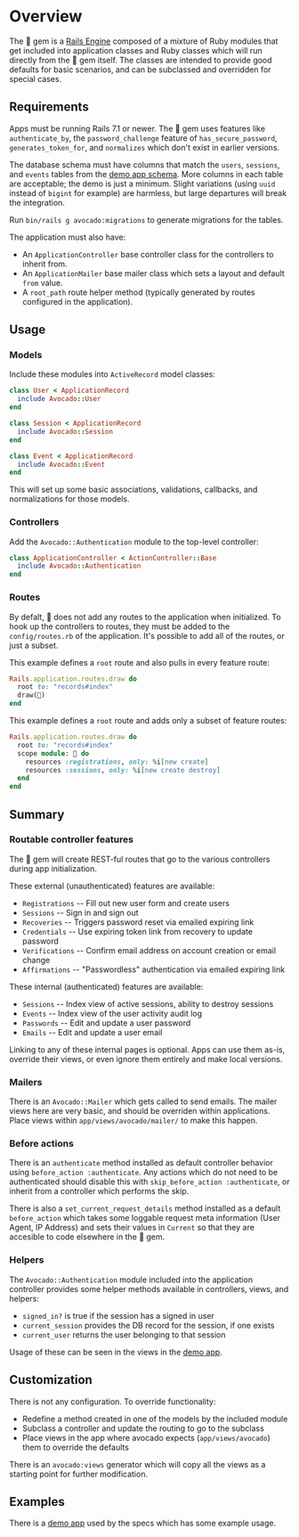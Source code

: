 # Overview

The 🥑 gem is a [Rails Engine] composed of a mixture of Ruby modules that get
included into application classes and Ruby classes which will run directly from
the 🥑 gem itself. The classes are intended to provide good defaults for basic
scenarios, and can be subclassed and overridden for special cases.

## Requirements

Apps must be running Rails 7.1 or newer. The 🥑 gem uses features like
`authenticate_by`, the `password_challenge` feature of `has_secure_password`,
`generates_token_for`, and `normalizes` which don't exist in earlier versions.

The database schema must have columns that match the `users`, `sessions`, and
`events` tables from the [demo app schema]. More columns in each table are
acceptable; the demo is just a minimum. Slight variations (using `uuid` instead
of `bigint` for example) are harmless, but large departures will break the
integration.

Run `bin/rails g avocado:migrations` to generate migrations for the tables.

The application must also have:

- An `ApplicationController` base controller class for the controllers to
  inherit from.
- An `ApplicationMailer` base mailer class which sets a layout and default
  `from` value.
- A `root_path` route helper method (typically generated by routes configured in
  the application).

## Usage

### Models

Include these modules into `ActiveRecord` model classes:

```ruby
class User < ApplicationRecord
  include Avocado::User
end

class Session < ApplicationRecord
  include Avocado::Session
end

class Event < ApplicationRecord
  include Avocado::Event
end
```

This will set up some basic associations, validations, callbacks, and
normalizations for those models.

### Controllers

Add the `Avocado::Authentication` module to the top-level controller:

```ruby
class ApplicationController < ActionController::Base
  include Avocado::Authentication
end
```

### Routes

By defalt, 🥑 does not add any routes to the application when initialized. To
hook up the controllers to routes, they must be added to the `config/routes.rb`
of the application. It's possible to add all of the routes, or just a subset.

This example defines a `root` route and also pulls in every feature route:

```ruby
Rails.application.routes.draw do
  root to: "records#index"
  draw(🥑)
end
```

This example defines a `root` route and adds only a subset of feature routes:

```ruby
Rails.application.routes.draw do
  root to: "records#index"
  scope module: 🥑 do
    resources :registrations, only: %i[new create]
    resources :sessions, only: %i[new create destroy]
  end
end
```

## Summary

### Routable controller features

The 🥑 gem will create REST-ful routes that go to the various controllers during
app initialization.

These external (unauthenticated) features are available:

- `Registrations` -- Fill out new user form and create users
- `Sessions` -- Sign in and sign out
- `Recoveries` -- Triggers password reset via emailed expiring link
- `Credentials` -- Use expiring token link from recovery to update password
- `Verifications` -- Confirm email address on account creation or email change
- `Affirmations` -- "Passwordless" authentication via emailed expiring link

These internal (authenticated) features are available:

- `Sessions` -- Index view of active sessions, ability to destroy sessions
- `Events` -- Index view of the user activity audit log
- `Passwords` -- Edit and update a user password
- `Emails` -- Edit and update a user email

Linking to any of these internal pages is optional. Apps can use them as-is,
override their views, or even ignore them entirely and make local versions.

### Mailers

There is an `Avocado::Mailer` which gets called to send emails. The mailer views
here are very basic, and should be overriden within applications. Place views
within `app/views/avocado/mailer/` to make this happen.

### Before actions

There is an `authenticate` method installed as default controller behavior using
`before_action :authenticate`. Any actions which do not need to be authenticated
should disable this with `skip_before_action :authenticate`, or inherit from a
controller which performs the skip.

There is also a `set_current_request_details` method installed as a default
`before_action` which takes some loggable request meta information (User Agent,
IP Address) and sets their values in `Current` so that they are accesible to
code elsewhere in the 🥑 gem.

### Helpers

The `Avocado::Authentication` module included into the application controller
provides some helper methods available in controllers, views, and helpers:

- `signed_in?` is true if the session has a signed in user
- `current_session` provides the DB record for the session, if one exists
- `current_user` returns the user belonging to that session

Usage of these can be seen in the views in the [demo app].

## Customization

There is not any configuration. To override functionality:

- Redefine a method created in one of the models by the included module
- Subclass a controller and update the routing to go to the subclass
- Place views in the app where avocado expects (`app/views/avocado`) them to
  override the defaults

There is an `avocado:views` generator which will copy all the views as a
starting point for further modification.

## Examples

There is a [demo app] used by the specs which has some example usage.

[demo app schema]: https://github.com/tcuwp/avocado/blob/main/spec/internal/db/schema.rb
[demo app]: https://github.com/tcuwp/avocado/blob/main/spec/internal
[Rails Engine]: https://guides.rubyonrails.org/engines.html#what-are-engines-questionmark
